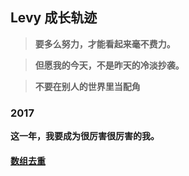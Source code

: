## Levy 成长轨迹
> **要多么努力，才能看起来毫不费力。**

> **但愿我的今天，不是昨天的冷淡抄袭。**

> **不要在别人的世界里当配角**

### 2017

**这一年，我要成为很厉害很厉害的我。**

#### **[数组去重](https://github.com/linchwei/blog/issues/1)**
